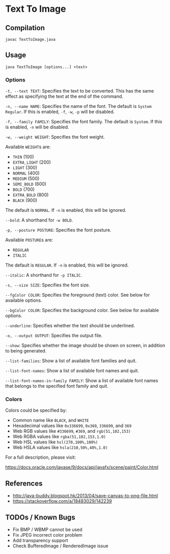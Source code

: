 # Text To Image

## Compilation

    javac TextToImage.java

## Usage

    java TextToImage [options...] <text>

### Options

`-t, --text TEXT`: Specifies the text to be converted.
This has the same effect as specifying the text at the end of the command.

`-n, --name NAME`: Specifies the name of the font.
The default is `System Regular`.
If this is enabled, `-f`, `-w`, `-p` will be disabled.

`-f, --family FAMILY`: Specifies the font family.
The default is `System`.
If this is enabled, `-n` will be disabled.

`-w, --weight WEIGHT`: Specifies the font weight.

Available `WEIGHT`s are:

- `THIN` (100)
- `EXTRA_LIGHT` (200)
- `LIGHT` (300)
- `NORMAL` (400)
- `MEDIUM` (500)
- `SEMI_BOLD` (600)
- `BOLD` (700)
- `EXTRA_BOLD` (800)
- `BLACK` (900)

The default is `NORMAL`.
If `-n` is enabled, this will be ignored.

`--bold`: A shorthand for `-w BOLD`.

`-p, --posture POSTURE`: Specifies the font posture.

Available `POSTURE`s are:

- `REGULAR`
- `ITALIC`

The default is `REGULAR`.
If `-n` is enabled, this will be ignored.

`--italic`: A shorthand for `-p ITALIC`.

`-s, --size SIZE`: Specifies the font size.

`--fgColor COLOR`: Specifies the foreground (text) color.
See below for available options.

`--bgColor COLOR`: Specifies the background color.
See below for available options.

`--underline`: Specifies whether the text should be underlined.

`-o, --output OUTPUT`: Specifies the output file.

`--show`: Specifies whether the image should be shown on screen,
in addition to being generated.

`--list-families`: Show a list of available font families and quit.

`--list-font-names`: Show a list of available font names and quit.

`--list-font-names-in-family FAMILY`: Show a list of available font names
that belongs to the specified font family and quit.

### Colors

Colors could be specified by:

- Common name like `BLACK`, and `WHITE`
- Hexadecimal values like `0x336699`, `0x369`, `336699`, and `369`
- Web RGB values like `#336699`, `#369`, and `rgb(51,102,153)`
- Web RGBA values like `rgba(51,102,153,1.0)`
- Web HSL values like `hsl(270,100%,100%)`
- Web HSLA values like `hsla(210,50%,40%,1.0)`

For a full description, please visit:

https://docs.oracle.com/javase/9/docs/api/javafx/scene/paint/Color.html

## References

- http://java-buddy.blogspot.hk/2013/04/save-canvas-to-png-file.html
- https://stackoverflow.com/a/18483029/142239

## TODOs / Known Bugs

- Fix BMP / WBMP cannot be used
- Fix JPEG incorrect color problem
- Add transparency support
- Check BufferedImage / RenderedImage issue

